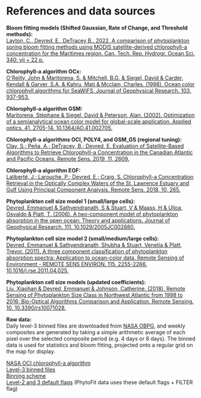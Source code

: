 # References and data sources

**Bloom fitting models (Shifted Gaussian, Rate of Change, and Threshold methods):**  
[Layton, C., Devred, E., DeTracey B.. 2022. A comparison of phytoplankton spring bloom fitting methods using MODIS satellite-derived chlorophyll-a concentration for the Maritimes region. Can. Tech. Rep. Hydrogr. Ocean Sci. 340: vii + 22 p.](https://publications.gc.ca/collections/collection_2022/mpo-dfo/Fs97-18-340-eng.pdf)  

**Chlorophyll-a algorithm OCx:**  
[O'Reilly, John & Maritorena, S. & Mitchell, B.G. & Siegel, David & Carder, Kendall & Garver, S.A. & Kahru, Mati & Mcclain, Charles. (1998). Ocean color chlorophyll algorithms for SeaWiFS. Journal of Geophysical Research. 103. 937-953.](https://www.researchgate.net/publication/284463756_Ocean_color_chlorophyll_algorithms_for_SeaWiFS)   

**Chlorophyll-a algorithm GSM:**  
[Maritorena, Stéphane & Siegel, David & Peterson, Alan. (2002). Optimization of a semianalytical ocean color model for global-scale application. Applied optics. 41. 2705-14. 10.1364/AO.41.002705.](https://www.researchgate.net/publication/11345370_Optimization_of_a_semianalytical_ocean_color_model_for_global-scale_application)   

**Chlorophyll-a algorithms OCI, POLY4, and GSM_GS (regional tuning):**  
[Clay, S.; Peña, A.; DeTracey, B.; Devred, E. Evaluation of Satellite-Based Algorithms to Retrieve Chlorophyll-a Concentration in the Canadian Atlantic and Pacific Oceans. Remote Sens. 2019, 11, 2609.](https://www.mdpi.com/2072-4292/11/22/2609) 

**Chlorophyll-a algorithm EOF:**  
[Laliberté, J.; Larouche, P.; Devred, E.; Craig, S. Chlorophyll-a Concentration Retrieval in the Optically Complex Waters of the St. Lawrence Estuary and Gulf Using Principal Component Analysis. Remote Sens. 2018, 10, 265.](https://www.mdpi.com/2072-4292/10/2/265)

**Phytoplankton cell size model 1 (small/large cells):**  
[Devred, Emmanuel & Sathyendranath, S & Stuart, V & Maass, H & Ulloa, Osvaldo & Platt, T. (2006). A two-component model of phytoplankton absorption in the open ocean: Theory and applications. Journal of Geophysical Research. 111. 10.1029/2005JC002880.](https://www.researchgate.net/publication/229086123_A_two-component_model_of_phytoplankton_absorption_in_the_open_ocean_Theory_and_applications)    

**Phytoplankton cell size model 2 (small/medium/large cells):**  
[Devred, Emmanuel & Sathyendranath, Shubha & Stuart, Venetia & Platt, Trevor. (2011). A three component classification of phytoplankton absorption spectra: Application to ocean-color data. Remote Sensing of Environment - REMOTE SENS ENVIRON. 115. 2255-2266. 10.1016/j.rse.2011.04.025.](https://www.researchgate.net/publication/251494326_A_three_component_classification_of_phytoplankton_absorption_spectra_Application_to_ocean-color_data) 

**Phytoplankton cell size models (updated coefficients):**  
[Liu, Xiaohan & Devred, Emmanuel & Johnson, Catherine. (2018). Remote Sensing of Phytoplankton Size Class in Northwest Atlantic from 1998 to 2016: Bio-Optical Algorithms Comparison and Application. Remote Sensing. 10. 10.3390/rs10071028.](https://www.researchgate.net/publication/326033452_Remote_Sensing_of_Phytoplankton_Size_Class_in_Northwest_Atlantic_from_1998_to_2016_Bio-Optical_Algorithms_Comparison_and_Application#pf18) 

**Raw data:**  
Daily level-3 binned files are downloaded from [NASA OBPG](https://oceancolor.gsfc.nasa.gov), and weekly composites are generated by taking a simple arithmetic average of each pixel over the selected composite period (e.g. 4 days or 8 days). The binned data is used for statistics and bloom fitting, projected onto a regular grid on the map for display.

[NASA OCI chlorophyll-a algorithm](https://oceancolor.gsfc.nasa.gov/resources/atbd/chlor_a)  
[Level-3 binned files](https://oceancolor.gsfc.nasa.gov/l3)  
[Binning scheme](https://oceancolor.gsfc.nasa.gov/resources/docs/format/l3bins)  
[Level-2 and 3 default flags](https://oceancolor.gsfc.nasa.gov/resources/atbd/ocl2flags)  (PhytoFit data uses these default flags + FILTER flag)
